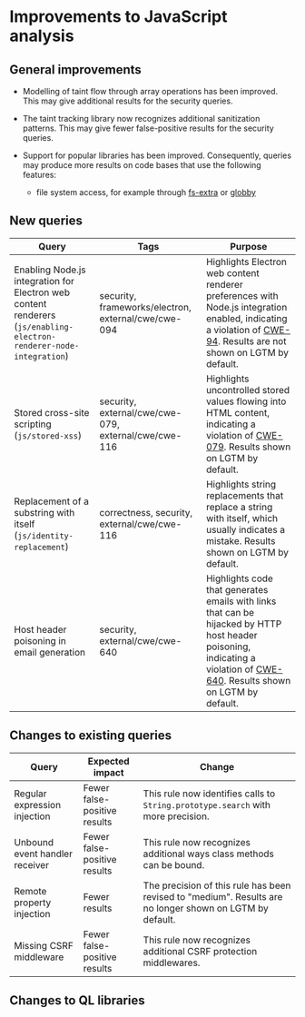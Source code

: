 # Improvements to JavaScript analysis

## General improvements

* Modelling of taint flow through array operations has been improved. This may give additional results for the security queries.

* The taint tracking library now recognizes additional sanitization patterns. This may give fewer false-positive results for the security queries.

* Support for popular libraries has been improved. Consequently, queries may produce more results on code bases that use the following features:
  - file system access, for example through [fs-extra](https://github.com/jprichardson/node-fs-extra) or [globby](https://www.npmjs.com/package/globby)


## New queries

| **Query**                                     | **Tags**                                             | **Purpose**                                                                                                                                                                 |
|-----------------------------------------------|------------------------------------------------------|-----------------------------------------------------------------------------------------------------------------------------------------------------------------------------|
| Enabling Node.js integration for Electron web content renderers (`js/enabling-electron-renderer-node-integration`) | security, frameworks/electron, external/cwe/cwe-094  | Highlights Electron web content renderer preferences with Node.js integration enabled, indicating a violation of [CWE-94](https://cwe.mitre.org/data/definitions/94.html). Results are not shown on LGTM by default. |
| Stored cross-site scripting (`js/stored-xss`) | security, external/cwe/cwe-079, external/cwe/cwe-116 | Highlights uncontrolled stored values flowing into HTML content, indicating a violation of [CWE-079](https://cwe.mitre.org/data/definitions/79.html). Results shown on LGTM by default. |
| Replacement of a substring with itself (`js/identity-replacement`) | correctness, security, external/cwe/cwe-116 | Highlights string replacements that replace a string with itself, which usually indicates a mistake. Results shown on LGTM by default. |
| Host header poisoning in email generation |  security, external/cwe/cwe-640 | Highlights code that generates emails with links that can be hijacked by HTTP host header poisoning, indicating a violation of [CWE-640](https://cwe.mitre.org/data/definitions/640.html). Results shown on LGTM by default.  |

## Changes to existing queries

| **Query**                      | **Expected impact**        | **Change**                                   |
|--------------------------------|----------------------------|----------------------------------------------|
| Regular expression injection | Fewer false-positive results | This rule now identifies calls to `String.prototype.search` with more precision. |
| Unbound event handler receiver | Fewer false-positive results | This rule now recognizes additional ways class methods can be bound. |
| Remote property injection | Fewer results | The precision of this rule has been revised to "medium". Results are no longer shown on LGTM by default. |
| Missing CSRF middleware | Fewer false-positive results | This rule now recognizes additional CSRF protection middlewares. |

## Changes to QL libraries
